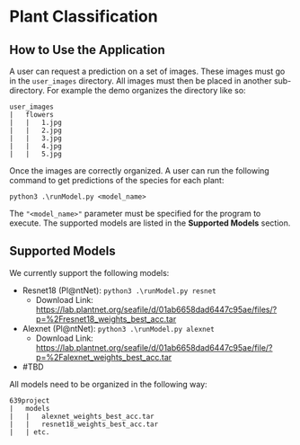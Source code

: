 ﻿# Plant Classification

## How to Use the Application
A user can request a prediction on a set of images. These images must go in the `user_images` directory. All images must then be placed in another sub-directory. For example the demo organizes the directory like so:

    user_images
    |	flowers
    |	|	1.jpg
    |	|	2.jpg
    |	|	3.jpg
    |	|	4.jpg
    |	|	5.jpg

Once the images are correctly organized. A user can run the following command to get predictions of the species for each plant:

    python3 .\runModel.py <model_name> 
  
The `"<model_name>"` parameter must be specified for the program to execute. The supported models are listed in the **Supported Models** section.
## Supported Models
We currently support the following models:

 - Resnet18 (Pl@ntNet): `python3 .\runModel.py resnet`
	 - Download Link: https://lab.plantnet.org/seafile/d/01ab6658dad6447c95ae/files/?p=%2Fresnet18_weights_best_acc.tar
 - Alexnet (Pl@ntNet): `python3 .\runModel.py alexnet`
	 - Download Link: https://lab.plantnet.org/seafile/d/01ab6658dad6447c95ae/file/?p=%2Falexnet_weights_best_acc.tar
 - #TBD

All models need to be organized in the following way:

    639project
    |	models
    |	|	alexnet_weights_best_acc.tar
    |	|	resnet18_weights_best_acc.tar
    |	| etc.

